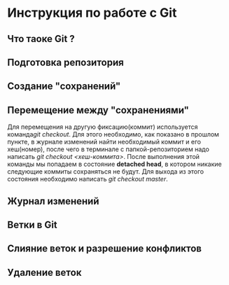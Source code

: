 # Инструкция по работе с Git

## Что таоке Git ?

## Подготовка репозитория

## Создание "сохранений"

## Перемещение между "сохранениями"
Для перемещения на другую фиксацию(коммит) используется команда*git checkout*. Для этого необходимо, как показано в прошлом пункте, в журнале изменений найти необходимый коммит и его хеш(номер), после чего в терминале с папкой-репозиторием надо написать *git checkout <хеш-кoммита>*. После выполнения этой команды мы попадаем в состояние **detached head**, в котором никакие следующие коммиты сохраняться не будут. Для выхода из этого состояния необходимо написать *git checkout master*.

## Журнал изменений 

## Ветки в Git

## Слияние веток и разрешение конфликтов

## Удаление веток